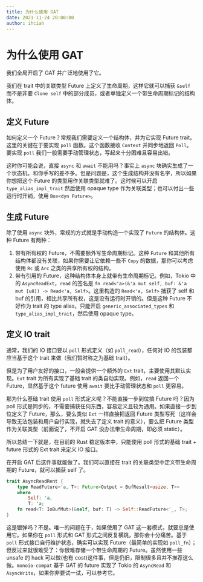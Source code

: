 ```yaml
---
title: 为什么使用 GAT
date: 2021-11-24 20:00:00
author: ihciah
---
```


# 为什么使用 GAT

我们全局开启了 GAT 并广泛地使用了它。

我们在 trait 中的关联类型 Future 上定义了生命周期，这样它就可以捕获 `&self` 而不是非要 `Clone self` 中的部分成员，或者单独定义一个带生命周期标记的结构体。

## 定义 Future
如何定义一个 Future？常规我们需要定义一个结构体，并为它实现 Future trait。这里的关键在于要实现 `poll` 函数。这个函数接收 `Context` 并同步地返回 `Poll`。要实现 `poll` 我们一般需要手动管理状态，写起来十分困难且容易出错。

这时你可能会说，直接 `async` 和 `await` 不能用吗？事实上 `async` 块确实生成了一个状态机，和你手写的差不多。但是问题是，这个生成结构并没有名字，所以如果你想把这个 Future 的类型用作关联类型就难了。这时候可以开启 `type_alias_impl_trait` 然后使用 opaque type 作为关联类型；也可以付出一些运行时开销，使用 `Box<dyn Future>`。

## 生成 Future
除了使用 `async` 块外，常规的方式就是手动构造一个实现了 `Future` 的结构体。这种 Future 有两种：
1. 带有所有权的 Future，不需要额外写生命周期标记。这种 `Future` 和其他所有结构体都没有关联，如果你需要让它依赖一些不 `Copy` 的数据，那你可以考虑使用 `Rc` 或 `Arc` 之类的共享所有权的结构。
2. 带有引用的 Future，这种结构体本身上就带有生命周期标记。例如，Tokio 中的 `AsyncReadExt`，`read` 的签名是 `fn read<'a>(&'a mut self, buf: &'a mut [u8]) -> Read<'a, Self>`。这里构造的 `Read<'a, Self>` 捕获了 self 和 buf 的引用，相比共享所有权，这是没有运行时开销的。但是这种 Future 不好作为 trait 的 type alias，只能开启 `generic_associated_types` 和 `type_alias_impl_trait`，然后使用 opaque type。

## 定义 IO trait
通常，我们的 IO 接口要以 `poll` 形式定义（如 `poll_read`），任何对 IO 的包装都应当基于这个 trait 来做（我们暂时称之为基础 trait）。

但是为了用户友好的接口，一般会提供一个额外的 `Ext` trait，主要使用其默认实现。`Ext` trait 为所有实现了基础 trait 的类自动实现。例如，`read` 返回一个 Future，显然基于这个 future 使用 `await` 要比手动管理状态和 `poll` 更容易。

那为什么基础 trait 使用 `poll` 形式定义呢？不能直接一步到位搞 Future 吗？因为 poll 形式是同步的，不需要捕获任何东西，容易定义且较为通用。如果直接一步到位定义了 Future，那么，要么类似 `Ext` 一样直接把返回 Future 类型写死（这样会导致无法包装和用户自行实现，就失去了定义 trait 的意义），要么把 Future 类型作为关联类型（前面说了，不开启 GAT 没办法带生命周期，即必须 static）。

所以总结一下就是，在目前的 Rust 稳定版本中，只能使用 poll 形式的基础 trait + future 形式的 Ext trait 来定义 IO 接口。

在开启 GAT 后这件事就能做了。我们可以直接在 trait 的关联类型中定义带生命周期的 Future，就可以捕获 self 了。

```rust
trait AsyncReadRent {
    type ReadFuture<'a, T>: Future<Output = BufResult<usize, T>>
    where
        Self: 'a,
        T: 'a;
    fn read<T: IoBufMut>(&self, buf: T) -> Self::ReadFuture<'_, T>;
}
```

这是银弹吗？不是。唯一的问题在于，如果使用了 GAT 这一套模式，就要总是使用它。如果你在 `poll` 形式和 GAT 形式之间反复横跳，那你会十分痛苦。基于 `poll` 形式接口自行维护状态，确实可以实现 Future（最简单的实现如 `poll_fn`）；但反过来就很难受了：你很难存储一个带生命周期的 Future。虽然使用一些 unsafe 的 hack 可以做(也有 cost)这件事，但是仍旧，限制很多且并不推荐这么做。`monoio-compat` 基于 GAT 的 future 实现了 Tokio 的 `AsyncRead` 和 `AsyncWrite`，如果你非要试一试，可以参考它。
